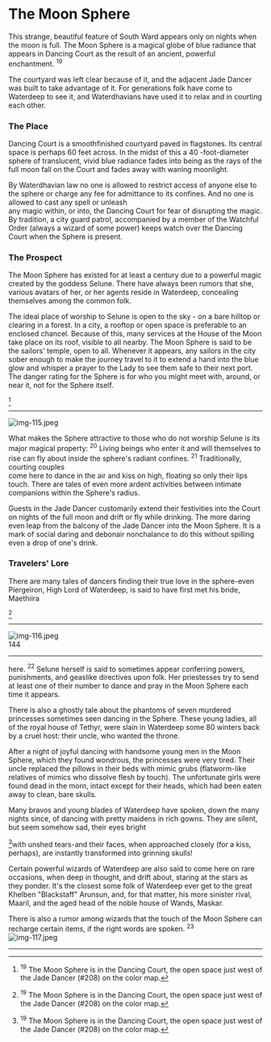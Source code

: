 # The Moon Sphere

This strange, beautiful feature of South Ward appears only on nights when the moon is full. The Moon Sphere is a magical globe of blue radiance that appears in Dancing Court as the result of an ancient, powerful enchantment. ${ }^{19}$

The courtyard was left clear because of it, and the adjacent Jade Dancer was built to take advantage of it. For generations folk have come to Waterdeep to see it, and Waterdhavians have used it to relax and in courting each other.

### The Place

Dancing Court is a smoothfinished courtyard paved in flagstones. Its central space is perhaps 60 feet across. In the midst of this a 40 -foot-diameter sphere of translucent, vivid blue radiance fades into being as the rays of the full moon fall on the Court and fades away with waning moonlight.

By Waterdhavian law no one is allowed to restrict access of anyone else to the sphere or charge any fee for admittance to its confines. And no one is allowed to cast any spell or unleash  
any magic within, or into, the Dancing Court for fear of disrupting the magic. By tradition, a city guard patrol, accompanied by a member of the Watchful Order (always a wizard of some power) keeps watch over the Dancing Court when the Sphere is present.

### The Prospect

The Moon Sphere has existed for at least a century due to a powerful magic created by the goddess Selune. There have always been rumors that she, various avatars of her, or her agents reside in Waterdeep, concealing themselves among the common folk.

The ideal place of worship to Selune is open to the sky - on a bare hilltop or clearing in a forest. In a city, a rooftop or open space is preferable to an enclosed chancel. Because of this, many services at the House of the Moon take place on its roof, visible to all nearby. The Moon Sphere is said to be the sailors' temple, open to all. Whenever it appears, any sailors in the city sober enough to make the journey travel to it to extend a hand into the blue glow and whisper a prayer to the Lady to see them safe to their next port. The danger rating for the Sphere is for who you might meet with, around, or near it, not for the Sphere itself.

[^0]
[^0]: ${ }^{19}$ The Moon Sphere is in the Dancing Court, the open space just west of the Jade Dancer (\#208) on the color map.

---

![img-115.jpeg](assets/Volo's%20Guide%20To%20Waterdeep_img-115.jpeg)

What makes the Sphere attractive to those who do not worship Selune is its major magical property: ${ }^{20}$ Living beings who enter it and will themselves to rise can fly about inside the sphere's radiant confines. ${ }^{21}$ Traditionally, courting couples  
come here to dance in the air and kiss on high, floating so only their lips touch. There are tales of even more ardent activities between intimate companions within the Sphere's radius.

Guests in the Jade Dancer customarily extend their festivities into the Court on nights of the full moon and drift or fly while drinking. The more daring even leap from the balcony of the Jade Dancer into the Moon Sphere. It is a mark of social daring and debonair nonchalance to do this without spilling even a drop of one's drink.

### Travelers' Lore

There are many tales of dancers finding their true love in the sphere-even Piergeiron, High Lord of Waterdeep, is said to have first met his bride, Maethiira

[^0]
[^0]: ${ }^{20}$ Volo: There are other powers. Even high-ranking priestesses of Selune don't know them all. Devout worshippers of Selune can be healed of wounds, poisoning, insanity, diseases, and magical curses by contact with the Sphere, but just how, when, and what rituals are involved remain unknown to me. The city guard patrols strongly discourage any experimentation intended to learn the secrets of the Sphere.

    Elminster: Let's keep things that way.  
    ${ }^{21}$ Elminster's assistance has given us these details:  
    Any sentient being can fly at will, with Maneuverability Class A and a movement rate of 7. Up to the flying being's own weight in worn or carried material can be supported. One person cannot drag another down by grasping them and willing descent. The Sphere's magic parts the two, so only one falls.

    Descent within the Sphere is governed by conditions equal to a feather fall spell.  
    Beings who pass entirely out of the Sphere by means of their own navigation or who are forced out (and objects fired, hurled, or dropped out) fall to the ground below with normal speed and damaging effects. If they fall back into contact with the Sphere, its magic reasserts itself over their fall. The Sphere extends 30 feet above the Court at its highest point.

    The Moon Sphere also affects magic cast within it. Spells of the abjuration, enchantment/charm, and greater divination schools when cast by a wizard of chaotic good alignment only and, when cast by a priest of Selune only, the spheres all, charm, creation, divination, guardian, healing, necromantic, protection and wards will have the fullest possible effects (maximum duration, etc.) when cast or triggered in the Sphere. The Sphere does the same thing to magic connected with starlight and moonglow (the powers of a ring of shooting stars, for example). Fire-based spells, however, are always reduced to the minimum possible damage ( 1 point per die) and effects.

    Certain magics are twisted by the Sphere into wild magic results-hence the prohibition against magic. Adventurers are warned to curb any reckless behavior or tendencies while in Dancing Court or the Moon Sphere.

---

![img-116.jpeg](assets/Volo's%20Guide%20To%20Waterdeep_img-116.jpeg)  
$144$

---

here. ${ }^{22}$ Selune herself is said to sometimes appear conferring powers, punishments, and geaslike directives upon folk. Her priestesses try to send at least one of their number to dance and pray in the Moon Sphere each time it appears.

There is also a ghostly tale about the phantoms of seven murdered princesses sometimes seen dancing in the Sphere. These young ladies, all of the royal house of Tethyr, were slain in Waterdeep some 80 winters back by a cruel host: their uncle, who wanted the throne.

After a night of joyful dancing with handsome young men in the Moon Sphere, which they found wondrous, the princesses were very tired. Their uncle replaced the pillows in their beds with mimic grubs (flatworm-like relatives of mimics who dissolve flesh by touch). The unfortunate girls were found dead in the morn, intact except for their heads, which had been eaten away to clean, bare skulls.

Many bravos and young blades of Waterdeep have spoken, down the many nights since, of dancing with pretty maidens in rich gowns. They are silent, but seem somehow sad, their eyes bright

[^0]with unshed tears-and their faces, when approached closely (for a kiss, perhaps), are instantly transformed into grinning skulls!

Certain powerful wizards of Waterdeep are also said to come here on rare occasions, when deep in thought, and drift about, staring at the stars as they ponder. It's the closest some folk of Waterdeep ever get to the great Khelben "Blackstaff" Arunsun, and, for that matter, his more sinister rival, Maaril, and the aged head of the noble house of Wands, Maskar.

There is also a rumor among wizards that the touch of the Moon Sphere can recharge certain items, if the right words are spoken. ${ }^{23}$  
![img-117.jpeg](assets/Volo's%20Guide%20To%20Waterdeep_img-117.jpeg)

[^0]: ${ }^{22}$ Maethiira has been dead for almost 14 years. Piergeiron has not remarried and dotes on their daughter, Aleena, who is tall, grave, beautiful, reclusive, and said to dabble in magic.  
    ${ }^{23}$ This rumor is true. Elminster refused to reveal the ritual, but did say that wands of magic missiles are among the items aided by the Sphere.

---